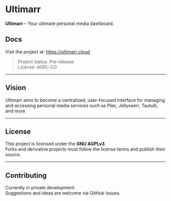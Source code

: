# Ultimarr

**Ultimarr** – Your ultimate personal media dashboard.

## Docs

Visit the project at: https://ultimarr.cloud

> Project status: Pre-release  
> License: AGPL-3.0

---

## Vision

Ultimarr aims to become a centralized, user-focused interface for managing and accessing personal media services such as Plex, Jellyseerr, Tautulli, and more 

---

## License

This project is licensed under the **GNU AGPLv3**.  
Forks and derivative projects must follow the license terms and publish their source.  


---

## Contributing

Currently in private development.  
Suggestions and ideas are welcome via GitHub Issues.
